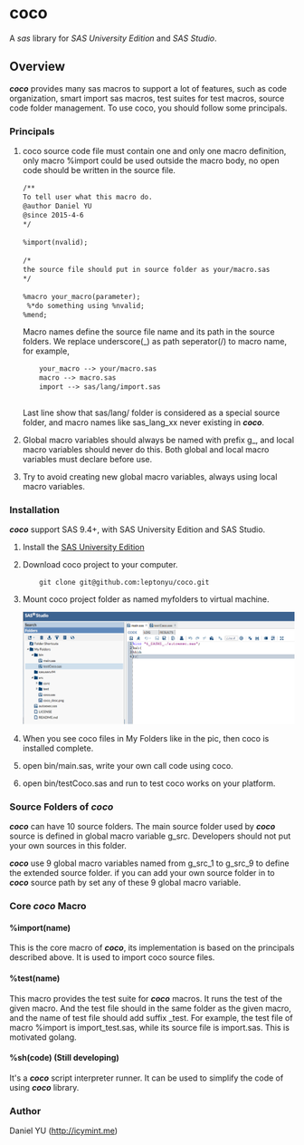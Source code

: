 coco
===========
A *sas* library for *SAS University Edition* and *SAS Studio*. 

## Overview
***coco*** provides many sas macros to support a lot of features, such as code organization, smart import sas macros, test suites for test macros, source code folder management. To use coco, you should follow some principals.

### Principals
1. coco source code file must contain one and only one macro definition, only macro %import could be used outside the macro body, no open code should be written in the source file. 

	``` 
   /**
   To tell user what this macro do.
   @author Daniel YU
   @since 2015-4-6
   */
   
   %import(nvalid);
   
   /*
   the source file should put in source folder as your/macro.sas 
   */
   
   %macro your_macro(parameter);
     %*do something using %nvalid;
   %mend;

	```
	Macro names define the source file name and its path in the source folders. We replace underscore(_) as path seperator(/) to macro name, for example, 
	
	```
		your_macro --> your/macro.sas 
		macro --> macro.sas
		import --> sas/lang/import.sas
		
	```
	Last line show that sas/lang/ folder is considered as a special source folder, and macro names like sas_lang_xx never existing in ***coco***.

2. Global macro variables should always be named with prefix g_, and local macro variables should never do this. Both global and local macro variables must declare before use.
3. Try to avoid creating new global macro variables, always using local macro variables.

### Installation
***coco*** support SAS 9.4+, with SAS University Edition and SAS Studio. 

1. Install the [SAS University Edition](http://www.sas.com/en_us/software/university-edition.html)
2. Download coco project to your computer.

	```
		git clone git@github.com:leptonyu/coco.git
	```
3. Mount coco project folder as named myfolders to virtual machine.

	![coco_desc](https://raw.githubusercontent.com/leptonyu/coco/develop/src/coco_desc.png)

4. When you see coco files in My Folders like in the pic, then coco is installed complete.
5. open bin/main.sas, write your own call code using coco.
6. open bin/testCoco.sas and run to test coco works on your platform.

### Source Folders of ***coco***
***coco*** can have 10 source folders. The main source folder used by ***coco*** source is defined in global macro variable g_src. Developers should not put your own sources in this folder.

***coco*** use 9 global macro variables named from g_src_1 to g_src_9 to define the extended source folder. if you can add your own source folder in to ***coco*** source path by set any of these 9 global macro variable. 


### Core ***coco*** Macro

#### %import(name)
This is the core macro of ***coco***, its implementation is based on the principals described above. It is used to import coco source files.  

#### %test(name)
This macro provides the test suite for ***coco*** macros. It runs the test of the given macro. And the test file should in the same folder as the given macro, and the name of test file should add suffix _test. For example, the test file of macro %import is import_test.sas, while its source file is import.sas. This is motivated golang.

#### %sh(code) (Still developing)
It's a ***coco*** script interpreter runner. It can be used to simplify the code of using ***coco*** library.


### Author
Daniel YU (http://icymint.me)
 
  
